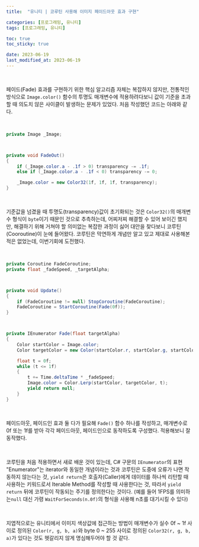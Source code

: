 ```yaml
---
title:  "유니티 | 코루틴 사용해 이미지 페이드아웃 효과 구현"

categories: [프로그래밍, 유니티]
tags: [프로그래밍, 유니티]

toc: true
toc_sticky: true

date: 2023-06-19
last_modified_at: 2023-06-19
---
```


<br>

페이드(Fade) 효과를 구현하기 위한 핵심 알고리즘 자체는 복잡하지 않지만, 전통적인 방식으로 `Image.color()` 함수의 투명도 매개변수에 적용하려다보니 값이 기준을 초과할 때 의도치 않은 사이클이 발생하는 문제가 있었다. 처음 작성했던 코드는 아래와 같다.

<br>

```cs
private Image _Image;



private void FadeOut()
{
    if (_Image.color.a - .1f > 0) transparency -= .1f;
    else if (_Image.color.a - .1f < 0) transparency -= 0;

    _Image.color = new Color32(1f, 1f, 1f, transparency);
}
```

<br>

기준값을 넘겼을 때 투명도(transparency)값이 초기화되는 것은 `Color32()`의 매개변수 형식이 `byte`이기 때문인 것으로 추측하는데, 어찌저찌 해결할 수 있어 보이긴 했지만, 해결하기 위해 거쳐야 할 의미없는 복잡한 과정이 싫어 대안을 찾다보니 코루틴(Cooroutine)이 눈에 들어왔다. 코루틴은 막연하게 개념만 알고 있고 제대로 사용해본 적은 없었는데, 이번기회에 도전했다.

<br>

```cs
private Coroutine FadeCoroutine;
private float _fadeSpeed, _targetAlpha;



private void Update()
{
    if (FadeCoroutine != null) StopCoroutine(FadeCoroutine);
    FadeCoroutine = StartCoroutine(Fade(0f));
}



private IEnumerator Fade(float targetAlpha)
{
    Color startColor = Image.color;
    Color targetColor = new Color(startColor.r, startColor.g, startColor.b, targetAlpha);

    float t = 0f;
    while (t <= 1f)
    {
        t += Time.deltaTime * _fadeSpeed;
        Image.color = Color.Lerp(startColor, targetColor, t);
        yield return null;
    }
}
```

<br>

페이드아웃, 페이드인 효과 둘 다가 필요해 `Fade()` 함수 하나를 작성하고, 매개변수로 0f 또는 1f를 받아 각각 페이드아웃, 페이드인으로 동작하도록 구성했다. 적용해보니 잘 동작했다.

<br>

코루틴을 처음 적용하면서 새로 배운 것이 있는데, C# 구문의 `IEnumerator`의 표현 "Enumerator"는 iterator와 동일한 개념이라는 것과 코루틴은 도중에 오류가 나면 작동하지 않는다는 것, `yield return`은 호출자(Caller)에게 데이터를 하나씩 리턴할 때 사용하는 키워드로서 Iterable Method를 작성할 때 사용한다는 것, 따라서 `yield return` 뒤에 코루틴이 작동되는 주기를 정의한다는 것이다. (예를 들어 1FPS를 의미하는`null` 대신 가령 `WaitForSeconds(n.0f)`의 형식을 사용해 n초를 대기시킬 수 있다)

<br>

지엽적으로는 유니티에서 이미지 색상값에 접근하는 방법이 매개변수가 실수 0f ~ 1f 사이로 정의된 `Color(r, g, b, a)`와 byte 0 ~ 255 사이로 정의된 `Color32(r, g, b, a)`가 있다는 것도 헷갈리지 않게 명심해두어야 할 것 같다.

<br>